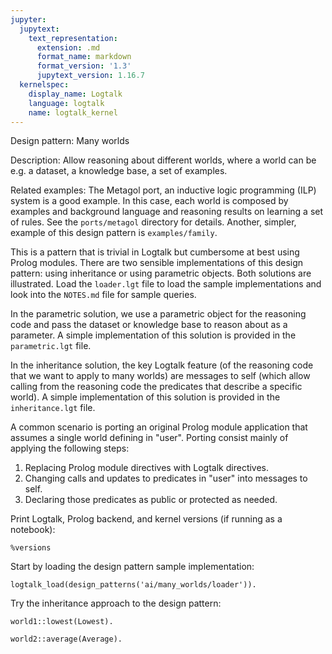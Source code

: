 ```yaml
---
jupyter:
  jupytext:
    text_representation:
      extension: .md
      format_name: markdown
      format_version: '1.3'
      jupytext_version: 1.16.7
  kernelspec:
    display_name: Logtalk
    language: logtalk
    name: logtalk_kernel
---
```


<!--
________________________________________________________________________

This file is part of Logtalk <https://logtalk.org/>  
SPDX-FileCopyrightText: 1998-2025 Paulo Moura <pmoura@logtalk.org>  
SPDX-License-Identifier: Apache-2.0

Licensed under the Apache License, Version 2.0 (the "License");
you may not use this file except in compliance with the License.
You may obtain a copy of the License at

    http://www.apache.org/licenses/LICENSE-2.0

Unless required by applicable law or agreed to in writing, software
distributed under the License is distributed on an "AS IS" BASIS,
WITHOUT WARRANTIES OR CONDITIONS OF ANY KIND, either express or implied.
See the License for the specific language governing permissions and
limitations under the License.
________________________________________________________________________
-->

Design pattern:
	Many worlds

Description:
	Allow reasoning about different worlds, where a world can be e.g.
	a dataset, a knowledge base, a set of examples.

Related examples:
	The Metagol port, an inductive logic programming (ILP) system is
	a good example. In this case, each world is composed by examples
	and background language and reasoning results on learning a set
	of rules. See the `ports/metagol` directory for details. Another,
	simpler, example of this design pattern is `examples/family`.

This is a pattern that is trivial in Logtalk but cumbersome at best
using Prolog modules. There are two sensible implementations of this
design pattern: using inheritance or using parametric objects. Both
solutions are illustrated. Load the `loader.lgt` file to load the
sample implementations and look into the `NOTES.md` file for sample
queries.

In the parametric solution, we use a parametric object for the reasoning
code and pass the dataset or knowledge base to reason about as a parameter.
A simple implementation of this solution is provided in the `parametric.lgt`
file.

In the inheritance solution, the key Logtalk feature (of the reasoning
code that we want to apply to many worlds) are messages to self (which
allow calling from the reasoning code the predicates that describe a
specific world). A simple implementation of this solution is provided
in the `inheritance.lgt` file.

A common scenario is porting an original Prolog module application
that assumes a single world defining in "user". Porting consist mainly
of applying the following steps:

1. Replacing Prolog module directives with Logtalk directives.
2. Changing calls and updates to predicates in "user" into messages to self.
3. Declaring those predicates as public or protected as needed.

Print Logtalk, Prolog backend, and kernel versions (if running as a notebook):

```logtalk
%versions
```

Start by loading the design pattern sample implementation:

```logtalk
logtalk_load(design_patterns('ai/many_worlds/loader')).
```

Try the inheritance approach to the design pattern:

```logtalk
world1::lowest(Lowest).
```

<!--
Lowest = 17.8.
-->

```logtalk
world2::average(Average).
```

<!--
Average = 11.566666666666668.
-->
